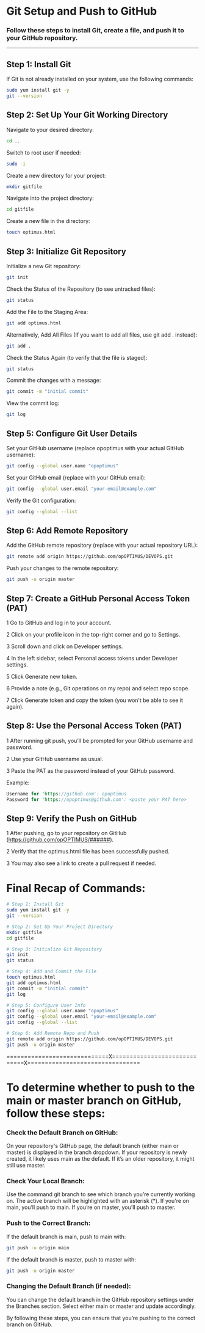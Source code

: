 # Git Setup and Push to GitHub

### Follow these steps to install Git, create a file, and push it to your GitHub repository.

---

## Step 1: Install Git

If Git is not already installed on your system, use the following commands:

```bash
sudo yum install git -y
git --version
```

## Step 2: Set Up Your Git Working Directory
Navigate to your desired directory:

```bash
cd ..
```

Switch to root user if needed:

```bash
sudo -i
```

Create a new directory for your project:

```bash
mkdir gitfile
```

Navigate into the project directory:

```bash
cd gitfile
```

Create a new file in the directory:

```bash
touch optimus.html
```

## Step 3: Initialize Git Repository

Initialize a new Git repository:

```bash
git init
```

Check the Status of the Repository (to see untracked files):

```bash
git status
```

Add the File to the Staging Area:
```bash
git add optimus.html
```

Alternatively, Add All Files (If you want to add all files, use git add . instead):
```bash
git add .
```

Check the Status Again (to verify that the file is staged):
```bash
git status
```

Commit the changes with a message:
```bash
git commit -m "initial commit"
```

View the commit log:

```bash
git log
```

## Step 5: Configure Git User Details

Set your GitHub username (replace opoptimus with your actual GitHub username):

```bash
git config --global user.name "opoptimus"
```

Set your GitHub email (replace with your GitHub email):

```bash
git config --global user.email "your-email@example.com"
```
Verify the Git configuration:

```bash
git config --global --list
```
## Step 6: Add Remote Repository

Add the GitHub remote repository (replace with your actual repository URL):

```bash
git remote add origin https://github.com/opOPTIMUS/DEVOPS.git
```
Push your changes to the remote repository:

```bash
git push -u origin master
```
## Step 7: Create a GitHub Personal Access Token (PAT)

1 Go to GitHub and log in to your account.

2 Click on your profile icon in the top-right corner and go to Settings.

3 Scroll down and click on Developer settings.

4 In the left sidebar, select Personal access tokens under Developer settings.

5 Click Generate new token.

6 Provide a note (e.g., Git operations on my repo) and select repo scope.

7 Click Generate token and copy the token (you won’t be able to see it again).

## Step 8: Use the Personal Access Token (PAT)

1 After running git push, you’ll be prompted for your GitHub username and password.

2 Use your GitHub username as usual.

3 Paste the PAT as the password instead of your GitHub password.

Example:

```rust
Username for 'https://github.com': opoptimus
Password for 'https://opoptimus@github.com': <paste your PAT here>
```

## Step 9: Verify the Push on GitHub

1 After pushing, go to your repository on GitHub (https://github.com/opOPTIMUS/######).

2 Verify that the optimus.html file has been successfully pushed.

3 You may also see a link to create a pull request if needed.


# Final Recap of Commands:
```bash
# Step 1: Install Git
sudo yum install git -y
git --version

# Step 2: Set Up Your Project Directory
mkdir gitfile
cd gitfile

# Step 3: Initialize Git Repository
git init
git status

# Step 4: Add and Commit the File
touch optimus.html
git add optimus.html
git commit -m "initial commit"
git log

# Step 5: Configure User Info
git config --global user.name "opoptimus"
git config --global user.email "your-email@example.com"
git config --global --list

# Step 6: Add Remote Repo and Push
git remote add origin https://github.com/opOPTIMUS/DEVOPS.git
git push -u origin master
```
=============================X=============================X================================

# To determine whether to push to the main or master branch on GitHub, follow these steps:

### Check the Default Branch on GitHub:
On your repository's GitHub page, the default branch (either main or master) is displayed in the branch dropdown. If your repository is newly created, it likely uses main as the default. If it’s an older repository, it might still use master.

### Check Your Local Branch:
Use the command git branch to see which branch you’re currently working on. The active branch will be highlighted with an asterisk (*). If you're on main, you’ll push to main. If you’re on master, you’ll push to master.

### Push to the Correct Branch:
If the default branch is main, push to main with:

```bash
git push -u origin main
```

If the default branch is master, push to master with:
```bash
git push -u origin master
```

### Changing the Default Branch (if needed):

You can change the default branch in the GitHub repository settings under the Branches section. Select either main or master and update accordingly.

By following these steps, you can ensure that you’re pushing to the correct branch on GitHub.
